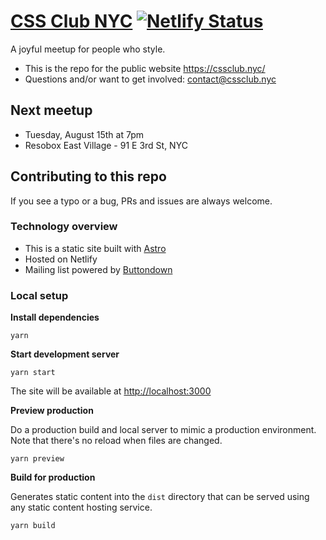 # [CSS Club NYC](https://cssclub.nyc/) [![Netlify Status](https://api.netlify.com/api/v1/badges/218b3758-b7e3-4b48-b151-77346791a06a/deploy-status)](https://app.netlify.com/sites/cssclubnyc/deploys)

A joyful meetup for people who style.

- This is the repo for the public website https://cssclub.nyc/
- Questions and/or want to get involved: contact@cssclub.nyc

## Next meetup

- Tuesday, August 15th at 7pm
- Resobox East Village - 91 E 3rd St, NYC

## Contributing to this repo

If you see a typo or a bug, PRs and issues are always welcome.

### Technology overview

- This is a static site built with [Astro](https://astro.build/)
- Hosted on Netlify
- Mailing list powered by [Buttondown](https://buttondown.email/)

### Local setup

**Install dependencies**

```
yarn
```

**Start development server**

```
yarn start
```

The site will be available at [http://localhost:3000](http://localhost:3000)

**Preview production**

Do a production build and local server to mimic a production environment. Note that there's no reload when files are changed.

```
yarn preview
```

**Build for production**

Generates static content into the `dist` directory that can be served using any static content hosting service.

```
yarn build
```
